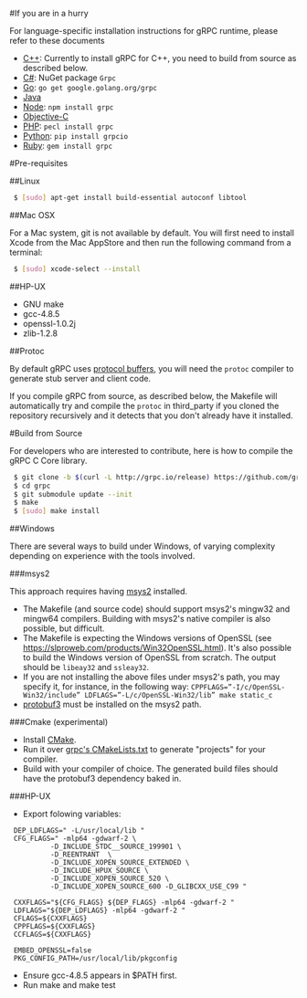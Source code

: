 #If you are in a hurry

For language-specific installation instructions for gRPC runtime, please
refer to these documents

 * [C++](examples/cpp): Currently to install gRPC for C++, you need to build from source as described below.
 * [C#](src/csharp): NuGet package `Grpc`
 * [Go](https://github.com/grpc/grpc-go): `go get google.golang.org/grpc`
 * [Java](https://github.com/grpc/grpc-java)
 * [Node](src/node): `npm install grpc`
 * [Objective-C](src/objective-c)
 * [PHP](src/php): `pecl install grpc`
 * [Python](src/python/grpcio): `pip install grpcio`
 * [Ruby](src/ruby): `gem install grpc`


#Pre-requisites

##Linux

```sh
 $ [sudo] apt-get install build-essential autoconf libtool
```

##Mac OSX

For a Mac system, git is not available by default. You will first need to
install Xcode from the Mac AppStore and then run the following command from a
terminal:

```sh
 $ [sudo] xcode-select --install
```

##HP-UX

* GNU make
* gcc-4.8.5
* openssl-1.0.2j
* zlib-1.2.8

##Protoc

By default gRPC uses [protocol buffers](https://github.com/google/protobuf),
you will need the `protoc` compiler to generate stub server and client code.

If you compile gRPC from source, as described below, the Makefile will
automatically try and compile the `protoc` in third_party if you cloned the
repository recursively and it detects that you don't already have it
installed.


#Build from Source

For developers who are interested to contribute, here is how to compile the
gRPC C Core library.

```sh
 $ git clone -b $(curl -L http://grpc.io/release) https://github.com/grpc/grpc
 $ cd grpc
 $ git submodule update --init
 $ make
 $ [sudo] make install
```

##Windows

There are several ways to build under Windows, of varying complexity depending
on experience with the tools involved.

<!--
###Visual Studio

Versions 2013 and 2015 are both supported. You can use [their respective
community
editions](https://www.visualstudio.com/en-us/downloads/download-visual-studio-vs.aspx).

Building the C Core:
- Open [grpc.sln](https://github.com/grpc/grpc/blob/master/vsprojects/grpc.sln).
- Select your build target.
- Build the `grpc` project.

Building the C++ runtime:
- You need [CMake](https://cmake.org/) on your path to build protobuf (see below
  for building using solely CMake).
- Run `vsprojects/build_protos.bat` (needs `cmake.exe` in your path).
- Open [buildtests_cxx.sln]()
- Select your build target.
- build the `grpc++` project.
-->

###msys2

This approach requires having [msys2](https://msys2.github.io/) installed.

- The Makefile (and source code) should support msys2's mingw32 and mingw64
  compilers. Building with msys2's native compiler is also possible, but
  difficult.
- The Makefile is expecting the Windows versions of OpenSSL (see
  https://slproweb.com/products/Win32OpenSSL.html). It's also possible to build
  the Windows version of OpenSSL from scratch. The output should be `libeay32`
  and `ssleay32`.
- If you are not installing the above files under msys2's path, you may specify
  it, for instance, in the following way:
  ```CPPFLAGS=”-I/c/OpenSSL-Win32/include” LDFLAGS=”-L/c/OpenSSL-Win32/lib” make static_c```
- [protobuf3](https://github.com/google/protobuf/blob/master/src/README.md#c-installation---windows)
  must be installed on the msys2 path.

###Cmake (experimental)

- Install [CMake](https://cmake.org/download/).
- Run it over [grpc's
  CMakeLists.txt](https://github.com/grpc/grpc/blob/master/CMakeLists.txt) to
  generate "projects" for your compiler.
- Build with your compiler of choice. The generated build files should have the
  protobuf3 dependency baked in.


###HP-UX

- Export folowing variables:
```DEP_FLAGS=" -I/usr/local/include "
 DEP_LDFLAGS=" -L/usr/local/lib "
 CFG_FLAGS=" -mlp64 -gdwarf-2 \
          -D_INCLUDE_STDC__SOURCE_199901 \
          -D_REENTRANT  \
          -D_INCLUDE_XOPEN_SOURCE_EXTENDED \
          -D_INCLUDE_HPUX_SOURCE \
          -D_INCLUDE_XOPEN_SOURCE_520 \
          -D_INCLUDE_XOPEN_SOURCE_600 -D_GLIBCXX_USE_C99 "

 CXXFLAGS="${CFG_FLAGS} ${DEP_FLAGS} -mlp64 -gdwarf-2 "
 LDFLAGS="${DEP_LDFLAGS} -mlp64 -gdwarf-2 "
 CFLAGS=${CXXFLAGS}
 CPPFLAGS=${CXXFLAGS}
 CCFLAGS=${CXXFLAGS}

 EMBED_OPENSSL=false
 PKG_CONFIG_PATH=/usr/local/lib/pkgconfig
```
- Ensure gcc-4.8.5 appears in $PATH first.
- Run make and make test
